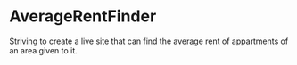# AverageRentFinder
Striving to create a live site that can find the average rent of appartments of an area given to it.
